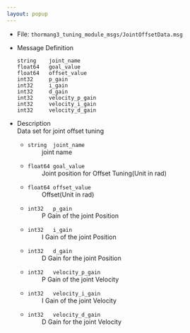 ```yaml
---
layout: popup
---
```


- File: `thormang3_tuning_module_msgs/JointOffsetData.msg`

- Message Definition
    ```
    string    joint_name
    float64   goal_value
    float64   offset_value
    int32     p_gain
    int32     i_gain
    int32     d_gain
    int32     velocity_p_gain
    int32     velocity_i_gain
    int32     velocity_d_gain
    ```


- Description  
Data set for joint offset tuning

    * `string  joint_name`  
&emsp;&emsp; joint name

    * `float64 goal_value`  
&emsp;&emsp; Joint position for Offset Tuning(Unit in rad)

    * `float64 offset_value`  
&emsp;&emsp; Offset(Unit in rad)

    * `int32   p_gain`  
&emsp;&emsp; P Gain of the joint Position

    * `int32   i_gain`  
&emsp;&emsp; I Gain of the joint Position

    * `int32   d_gain`  
&emsp;&emsp; D Gain for the joint Position

    * `int32   velocity_p_gain`  
&emsp;&emsp; P Gain of the joint Velocity

    * `int32   velocity_i_gain`  
&emsp;&emsp; I Gain of the joint Velocity

    * `int32   velocity_d_gain`  
&emsp;&emsp; D Gain for the joint Velocity
